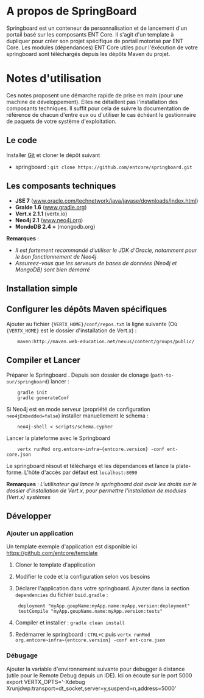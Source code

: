 # A propos de SpringBoard

Springboard est un conteneur de personnalisation et de lancement d'un portail basé sur les composants ENT Core.
Il s'agit d'un template à dupliquer pour créer son projet spécifique de portail motorisé par ENT Core. Les modules (dépendances) ENT Core utiles pour l'éxécution de votre springboard sont téléchargés depuis les dépôts Maven du projet. 

# Notes d'utilisation

Ces notes proposent une démarche rapide de prise en main (pour une machine de développement). Elles ne détaillent pas l'installation des composants techniques. Il suffit pour cela de suivre la documentation de référence de chacun d'entre eux ou d'utiliser le cas échéant le gestionnaire de paquets de votre système d'exploitation.


## Le code

Installer [Git](http://git-scm.com/) et cloner le dépôt suivant

- springboard : `git clone https://github.com/entcore/springboard.git`

## Les composants techniques

- __JSE 7__ (www.oracle.com/technetwork/java/javase/downloads/index.html)
- __Gralde 1.6__ (www.gradle.org)
- __Vert.x 2.1.1__  (vertx.io)
- __Neo4j 2.1__ (www.neo4j.org)
- __MondoDB 2.4 +__ (mongodb.org)

__Remarques__ : 
- _Il est fortement recommandé d'utiliser le JDK d'Oracle, notamment pour le bon fonctionnement de Neo4j_
- _Assureez-vous que les serveurs de bases de données (Neo4j et MongoDB) sont bien démarré_ 

## Installation simple 

## Configurer les dépôts Maven spécifiques 

Ajouter au fichier `{VERTX_HOME}/conf/repos.txt` la ligne suivante (Où `{VERTX_HOME}` est le dossier d'installation de Vert.x) :

		maven:http://maven.web-education.net/nexus/content/groups/public/

## Compiler et Lancer

Préparer le Springboard . Depuis son dossier de clonage (`path-to-our/springboard`) lancer :

		gradle init
		gradle generateConf

Si Neo4j est en mode serveur (propriété de configuration  `neo4jEmbedded=false`) installer manuellement le schema :

		neo4j-shell < scripts/schema.cypher

Lancer la plateforme avec le Springboard

		vertx runMod org.entcore~infra~{entcore.version} -conf ent-core.json

Le springboard résout et télécharge et les dépendances et lance la plate-forme. L'hôte d'accès par défaut est `localhost:8090`

__Remarques__ : _L'utilisateur qui lance le springboard doit avoir les droits sur le dossier d'installation de Vert.x, pour permettre l'installation de modules (Vert.x) systèmes_

## Développer

### Ajouter un application


Un template exemple d'application est disponible ici https://github.com/entcore/template

1. Cloner le template d'application 

2. Modifier le code et la configuration selon vos besoins

3. Déclarer l'application dans votre springboard. Ajouter dans la section `dependencies` du fichier `buid.gradle` :

		deployment "myApp.goupName:myApp.name:myApp.version:deployment"
		testCompile "myApp.goupName.name:myApp.version:tests"

4. Compiler et installer : `gradle clean install`

5. Redémarrer le springboard : `CTRL+C` puis  `vertx runMod org.entcore~infra~{entcore.version} -conf ent-core.json` 

### Débugage

Ajouter la variable d'environnement suivante pour debugger à distance (utile pour le Remote Debug depuis un IDE). Ici on écoute sur le port 5000
		export VERTX_OPTS='-Xdebug Xrunjdwp:transport=dt_socket,server=y,suspend=n,address=5000'

